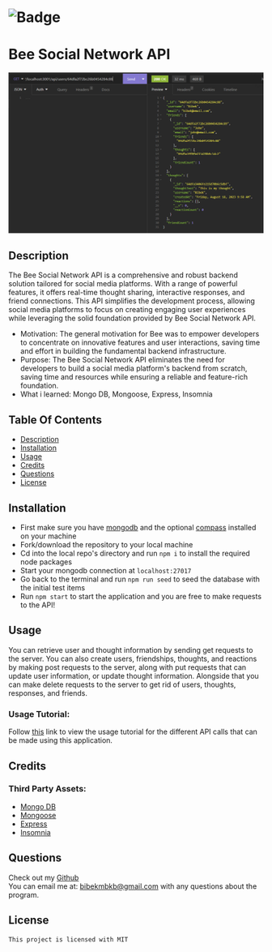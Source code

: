 
# ![Badge](https://img.shields.io/badge/License-MIT-brightgreen)
# Bee Social Network API

![An example showing Insomnia sending a get request for one user with the response showing a number of information](https://github.com/bibekmain/Bee-Social-Network-API/blob/main/assets/Thumbnail.png?raw=true)
    
## Description
The Bee Social Network API is a comprehensive and robust backend solution tailored for social media platforms. With a range of powerful features, it offers real-time thought sharing, interactive responses, and friend connections. This API simplifies the development process, allowing social media platforms to focus on creating engaging user experiences while leveraging the solid foundation provided by Bee Social Network API.

- Motivation: The general motivation for Bee was to empower developers to concentrate on innovative features and user interactions, saving time and effort in building the fundamental backend infrastructure.
- Purpose: The Bee Social Network API eliminates the need for developers to build a social media platform's backend from scratch, saving time and resources while ensuring a reliable and feature-rich foundation.
- What i learned: Mongo DB, Mongoose, Express, Insomnia

## Table Of Contents
* [Description](#description)
* [Installation](#installation)
* [Usage](#usage)
* [Credits](#credits)  
* [Questions](#questions)
* [License](#license)

## Installation
- First make sure you have [mongodb](https://www.mongodb.com/try/download/community) and the optional [compass](https://www.mongodb.com/try/download/compass) installed on your machine
- Fork/download the repository to your local machine
- Cd into the local repo's directory and run `npm i` to install the required node packages
- Start your mongodb connection at `localhost:27017`
- Go back to the terminal and run `npm run seed` to seed the database with the initial test items
- Run `npm start` to start the application and you are free to make requests to the API!


## Usage
You can retrieve user and thought information by sending get requests to the server. You can also create users, friendships, thoughts, and reactions by making post requests to the server, along with put requests that can update user information, or update thought information. Alongside that you can make delete requests to the server to get rid of users, thoughts, responses, and friends.  

### Usage Tutorial:  
Follow [this](https://drive.google.com/file/d/1c03p1vDnfBO4Y2IvcxzvLW_G-L5q1ZNt/view?usp=sharing) link to view the usage tutorial for the different API calls that can be made using this application.

## Credits  


### Third Party Assets:
* [Mongo DB](https://www.mongodb.com/docs/)
* [Mongoose](https://mongoosejs.com/docs/)
* [Express](https://expressjs.com/)
* [Insomnia](https://docs.insomnia.rest/)


## Questions
Check out my [Github](https://github.com/bibekmain)  
You can email me at: [bibekmbkb@gmail.com](bibekmbkb@gmail.com) with any questions about the program.

## License
    This project is licensed with MIT
